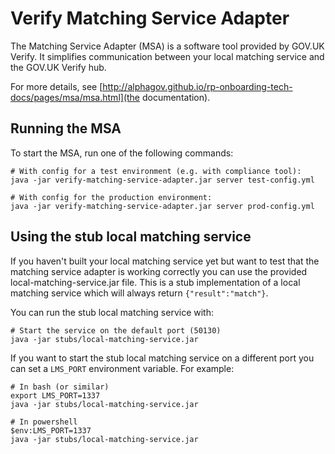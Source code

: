 Verify Matching Service Adapter
===============================

The Matching Service Adapter (MSA) is a software tool provided by GOV.UK
Verify. It simplifies communication between your local matching service and the
GOV.UK Verify hub.

For more details, see
[http://alphagov.github.io/rp-onboarding-tech-docs/pages/msa/msa.html](the documentation).

Running the MSA
---------------

To start the MSA, run one of the following commands:

```
# With config for a test environment (e.g. with compliance tool):
java -jar verify-matching-service-adapter.jar server test-config.yml
```

```
# With config for the production environment:
java -jar verify-matching-service-adapter.jar server prod-config.yml
```

Using the stub local matching service
-------------------------------------

If you haven't built your local matching service yet but want to test that the matching service
adapter is working correctly you can use the provided local-matching-service.jar file. This is a
stub implementation of a local matching service which will always return `{"result":"match"}`.

You can run the stub local matching service with:

```
# Start the service on the default port (50130)
java -jar stubs/local-matching-service.jar
```

If you want to start the stub local matching service on a different port you can set a `LMS_PORT`
environment variable. For example:

```
# In bash (or similar)
export LMS_PORT=1337
java -jar stubs/local-matching-service.jar

# In powershell
$env:LMS_PORT=1337
java -jar stubs/local-matching-service.jar
```

